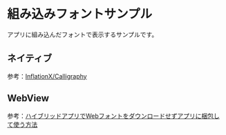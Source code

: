 # 組み込みフォントサンプル

アプリに組み込んだフォントで表示するサンプルです。

## ネイティブ

参考：[InflationX/Calligraphy](https://github.com/InflationX/Calligraphy)

## WebView

参考：[ハイブリッドアプリでWebフォントをダウンロードせずアプリに梱包して使う方法](https://qiita.com/alt_yamamoto/items/4c95175c529f4a6174e8)

